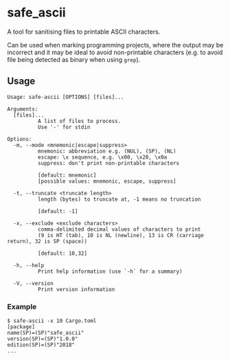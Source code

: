 # safe_ascii
A tool for sanitising files to printable ASCII characters.

Can be used when marking programming projects, where the output may be incorrect and it may be ideal to avoid non-printable characters (e.g. to avoid file being detected as binary when using `grep`).

## Usage
```
Usage: safe-ascii [OPTIONS] [files]...

Arguments:
  [files]...
          A list of files to process.
          Use '-' for stdin

Options:
  -m, --mode <mnemonic|escape|suppress>
          mnemonic: abbreviation e.g. (NUL), (SP), (NL)
          escape: \x sequence, e.g. \x00, \x20, \x0a
          suppress: don't print non-printable characters

          [default: mnemonic]
          [possible values: mnemonic, escape, suppress]

  -t, --truncate <truncate length>
          length (bytes) to truncate at, -1 means no truncation

          [default: -1]

  -x, --exclude <exclude characters>
          comma-delimited decimal values of characters to print
          (9 is HT (tab), 10 is NL (newline), 13 is CR (carriage return), 32 is SP (space))

          [default: 10,32]

  -h, --help
          Print help information (use `-h` for a summary)

  -V, --version
          Print version information
```

### Example

```
$ safe-ascii -x 10 Cargo.toml
[package]
name(SP)=(SP)"safe_ascii"
version(SP)=(SP)"1.0.0"
edition(SP)=(SP)"2018"
...
```
